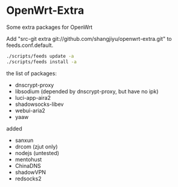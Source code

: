 OpenWrt-Extra
=============

Some extra packages for OpenWrt

Add "src-git extra git://github.com/shangjiyu/openwrt-extra.git" to feeds.conf.default.

```bash
./scripts/feeds update -a
./scripts/feeds install -a
```

the list of packages:
* dnscrypt-proxy
* libsodium (depended by dnscrypt-proxy, but have no ipk)
* luci-app-aira2
* shadowsocks-libev
* webui-aria2
* yaaw

added
* sanxun
* drcom (zjut only)
* nodejs (untested)
* mentohust
* ChinaDNS
* shadowVPN
* redsocks2
